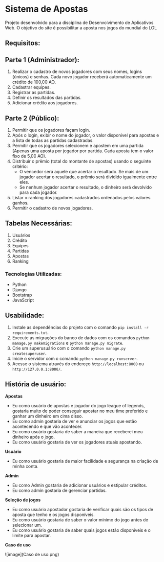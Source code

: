 # Sistema de Apostas

Projeto desenvolvido para a disciplina de Desenvolvimento de Aplicativos Web.
O objetivo do site é possibilitar a aposta nos jogos do mundial do LOL

## Requisitos:
## Parte 1 (Administrador):
1. Realizar o cadastro de novos jogadores com seus nomes, logins (únicos) e senhas. Cada novo jogador receberá automaticamente um crédito de 100,00 AO.
2. Cadastrar equipes.
3. Registrar as partidas.
4. Definir os resultados das partidas.
5. Adicionar crédito aos jogadores.

## Parte 2 (Público):
1. Permitir que os jogadores façam login.
2. Após o login, exibir o nome do jogador, o valor disponível para apostas e a lista de todas as partidas cadastradas.
3. Permitir que os jogadores selecionem e apostem em uma partida (Apenas uma aposta por jogador por partida. Cada aposta tem o valor fixo de 5,00 AO).
4. Distribuir o prêmio (total do montante de apostas) usando o seguinte critério:
    - O vencedor será aquele que acertar o resultado. Se mais de um jogador acertar o resultado, o prêmio será dividido igualmente entre eles.
    - Se nenhum jogador acertar o resultado, o dinheiro será devolvido para cada jogador.
5. Listar o ranking dos jogadores cadastrados ordenados pelos valores ganhos.
6. Permitir o cadastro de novos jogadores.

## Tabelas Necessárias:
1. Usuários
2. Crédito
3. Equipes
4. Partidas
5. Apostas
6. Ranking

### Tecnologias Utilizadas:
- Python
- Django
- Bootstrap
- JavaScript

## Usabilidade:
1. Instale as dependências do projeto com o comando `pip install -r requirements.txt`.
2. Execute as migrações do banco de dados com os comandos `python manage.py makemigrations` e `python manage.py migrate`.
3. Crie um superusuário com o comando `python manage.py createsuperuser`.
4. Inicie o servidor com o comando `python manage.py runserver`.
5. Acesse o sistema através do endereço `http://localhost:8000` ou `http://127.0.0.1:8000/`.

## História de usuário:
**Apostas**
* Eu como usuário de apostas e jogador do jogo league of legends, gostaria muito de poder conseguir apostar no meu time preferido e ganhar um dinheiro em cima disso.
* Eu como admin gostaria de ver e anunciar os jogos que estão acontecendo e que vão acontecer.
* Eu como usuário gostaria de saber a maneira que receberei meu dinheiro após o jogo.
* Eu como usuário gostaria de ver os jogadores atuais apostando.

**Usuário**
* Eu como usuário gostaria de maior facilidade e segurança na criação de minha conta.

**Admin**
* Eu como Admin gostaria de adicionar usuários e estipular créditos.
* Eu como admin gostaria de gerenciar partidas.

**Seleção de jogos**
* Eu como usuário apostador gostaria de verificar quais são os tipos de aposta que tenho e os jogos disponíveis.
* Eu como usuário gostaria de saber o valor mínimo do jogo antes de selecionar um.
* Eu como usuário gostaria de saber quais jogos estão disponíveis e o limite para apostar.

**Caso de uso**

![image](Caso de uso.png)
